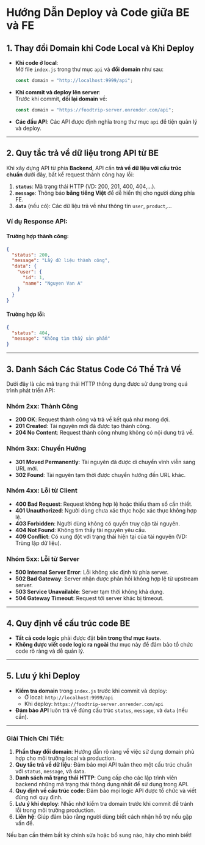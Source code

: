 # Hướng Dẫn Deploy và Code giữa BE và FE

## 1. Thay đổi Domain khi Code Local và Khi Deploy

- **Khi code ở local**:  
  Mở file `index.js` trong thư mục `api` và **đổi domain** như sau:

  ```javascript
  const domain = "http://localhost:9999/api";
  ```

- **Khi commit và deploy lên server**:  
  Trước khi commit, **đổi lại domain** về:

  ```javascript
  const domain = "https://foodtrip-server.onrender.com/api";
  ```

- **Các đầu API**: Các API được định nghĩa trong thư mục `api` để tiện quản lý và deploy.

---

## 2. Quy tắc trả về dữ liệu trong API từ BE

Khi xây dựng API từ phía **Backend**, API cần **trả về dữ liệu với cấu trúc chuẩn** dưới đây, bất kể request thành công hay lỗi:

1. **`status`**: Mã trạng thái HTTP (VD: 200, 201, 400, 404,...).
2. **`message`**: Thông báo **bằng tiếng Việt** để dễ hiển thị cho người dùng phía FE.
3. **`data`** (nếu có): Các dữ liệu trả về như thông tin `user`, `product`,...

### Ví dụ Response API:

#### Trường hợp thành công:

```json
{
  "status": 200,
  "message": "Lấy dữ liệu thành công",
  "data": {
    "user": {
      "id": 1,
      "name": "Nguyen Van A"
    }
  }
}
```

#### Trường hợp lỗi:

```json
{
  "status": 404,
  "message": "Không tìm thấy sản phẩm"
}
```

---

## 3. Danh Sách Các Status Code Có Thể Trả Về

Dưới đây là các mã trạng thái HTTP thông dụng được sử dụng trong quá trình phát triển API:

### Nhóm 2xx: Thành Công

- **200 OK**: Request thành công và trả về kết quả như mong đợi.
- **201 Created**: Tài nguyên mới đã được tạo thành công.
- **204 No Content**: Request thành công nhưng không có nội dung trả về.

### Nhóm 3xx: Chuyển Hướng

- **301 Moved Permanently**: Tài nguyên đã được di chuyển vĩnh viễn sang URL mới.
- **302 Found**: Tài nguyên tạm thời được chuyển hướng đến URL khác.

### Nhóm 4xx: Lỗi từ Client

- **400 Bad Request**: Request không hợp lệ hoặc thiếu tham số cần thiết.
- **401 Unauthorized**: Người dùng chưa xác thực hoặc xác thực không hợp lệ.
- **403 Forbidden**: Người dùng không có quyền truy cập tài nguyên.
- **404 Not Found**: Không tìm thấy tài nguyên yêu cầu.
- **409 Conflict**: Có xung đột với trạng thái hiện tại của tài nguyên (VD: Trùng lặp dữ liệu).

### Nhóm 5xx: Lỗi từ Server

- **500 Internal Server Error**: Lỗi không xác định từ phía server.
- **502 Bad Gateway**: Server nhận được phản hồi không hợp lệ từ upstream server.
- **503 Service Unavailable**: Server tạm thời không khả dụng.
- **504 Gateway Timeout**: Request tới server khác bị timeout.

---

## 4. Quy định về cấu trúc code BE

- **Tất cả code logic** phải được đặt **bên trong thư mục `Route`**.
- **Không được viết code logic ra ngoài** thư mục này để đảm bảo tổ chức code rõ ràng và dễ quản lý.

---

## 5. Lưu ý khi Deploy

- **Kiểm tra domain** trong `index.js` trước khi commit và deploy:
  - Ở local: `http://localhost:9999/api`
  - Khi deploy: `https://foodtrip-server.onrender.com/api`
- **Đảm bảo API** luôn trả về đúng cấu trúc `status`, `message`, và `data` (nếu cần).

---

### Giải Thích Chi Tiết:

1. **Phần thay đổi domain**: Hướng dẫn rõ ràng về việc sử dụng domain phù hợp cho môi trường local và production.
2. **Quy tắc trả về dữ liệu**: Đảm bảo mọi API tuân theo một cấu trúc chuẩn với `status`, `message`, và `data`.
3. **Danh sách mã trạng thái HTTP**: Cung cấp cho các lập trình viên backend những mã trạng thái thông dụng nhất để sử dụng trong API.
4. **Quy định về cấu trúc code**: Đảm bảo mọi logic API được tổ chức và viết đúng nơi quy định.
5. **Lưu ý khi deploy**: Nhắc nhở kiểm tra domain trước khi commit để tránh lỗi trong môi trường production.
6. **Liên hệ**: Giúp đảm bảo rằng người dùng biết cách nhận hỗ trợ nếu gặp vấn đề.

Nếu bạn cần thêm bất kỳ chỉnh sửa hoặc bổ sung nào, hãy cho mình biết!
